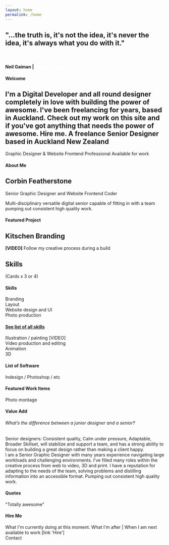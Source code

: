 ```yaml
---
layout: home
permalink: /home
---
```

<section class="section-home featured-home">
<h1 class="mont headline">"...the truth is, it's not the idea, it's never the idea, it's always what you do with it."</h1><br />
<h4>Neil Gaiman | <a href="/home" style="color:#fff;"><em>Personal journal</em></a></h4>
</section>

<section class="section-home">
  <h4>Welcome</h4>
<h1>I'm a Digital Developer and all round designer completely in love with building the power of awesome. I've been freelancing for years, based in Auckland. Check out my work on this site and if you've got anything that needs the power of awesome. Hire me. A freelance Senior Designer based in Auckland New Zealand</h1>Graphic Designer & Website Frontend Professional Available for work
</section>

<section class="section-home">
<h4>About Me</h4>
<h1>Corbin Featherstone</h1>
Senior Graphic Designer and Website Frontend Coder<br />
<p>Multi-disciplinary versatile digital senior capable of fitting in with a team pumping out consistent high quality work.</p></section>

<section class="section-home">
<h4>Featured Project</h4>
<h1>Kitschen Branding</h1>
<strong>[VIDEO]</strong> Follow my creative process during a build
</section>

<section class="section-home">
<h1>Skills</h1>
(Cards x 3 or 4)<br />
<h4>Skills</h4>
<div class="Grid--full large-Grid--fit">
<div class="Grid-cell">Branding</div>
<div class="Grid-cell">Layout </div>
<div class="Grid-cell">Website design and UI</div>
<div class="Grid-cell">Photo production</div>
<h4><a href="/home"> See list of all skills</a> </h4>
</div>
Illustration / painting [VIDEO]<br />
Video production and editing<br />
Animation<br />
3D</section>

<section class="section-home">
<h4>List of Software</h4> Indesign / Photoshop / etc
</section>

<section class="section-home">
<h4>Featured Work Items</h4>
Photo montage
</section>

<section class="section-home">
<h4>Value Add</h4>
<h6>What’s the difference between a junior designer and a senior?</h6>
Senior designers: Consistent quality, Calm under pressure, Adaptable, Broader Skillset, will stabilize and support a team, and has a strong ability to focus on building a great design rather than making a client happy.<br />
I am a Senior Graphic Designer with many years experience navigating large workloads and challenging environments. I’ve filled many roles within the creative process from web to video, 3D and print. I have a reputation for adapting to the needs of the team, solving problems and distilling information into an accessible format. Pumping out consistent high quality work.
</section>

<section class="section-home">
<h4>Quotes</h4>
"Totally awesome"
</section>

<section class="section-home">
<h4>Hire Me</h4>
What I'm currently doing at this moment. What I'm after | When I am next available to work [link 'Hire']
</section>

<section class="section-home">
Contact
</section>


<!-- commentted out Corbs
<div class="hero">
  <div class="wrapper">Communicate effectively.<br />Don't focus on pretty.
</div></div>

<div class="fullscreen" style="background-color:#ddd;">
  <div class="wrapper">
  <p><strong>What’s the difference between a junior designer and a senior? I mean when it comes down to it really.</strong></p>Senior designers: Consistent quality, Calm under pressure, Adaptable, Broader Skillset, will stabilize and support a team, and has a strong ability to focus on building a great design rather than making a client happy.
I’m Corbin, I am a Senior Graphic Designer with many years experience navigating large workloads and challenging environments. I’ve filled many roles within the creative process from web to video, 3D and print. I have a reputation for adapting to the needs of the team, solving problems and distilling information into an accessible format. Pumping out consistent high quality work.
<p>Behance / Twitter / Facebook / Dribbble / Googleplus</p>
</div></div>

<div class="fullscreen" style="background-color:#eee;">
  <div class="wrapper">
   <div class="row">
      <div class="col-3">Print layout [View work] [View work]</div>
      <div class="col-3">Branding and Web Design</div>
      <div class="col-3">Photo Editing [view work].</div>
      <div class="col-3">Illustrations and traditional drawing[view work]</div>
    </div>
  </div>
</div>

<div class="fullscreen" style="background-color:#ddd;">
  <div class="wrapper">
  <img src="/img/icon_sw.svg" style="width:200px; display:block; padding-top:20px; margin:0 auto;">
  <h1>I’m not a Rockstar or a Ninja</h1>
  <p>If I was to pick a fictional character that best describes myself, I would vehemently insist on being a straight-up Bobba Fett. My certainty in this matter has not been shaken in the slightest by my current design team assuring me I’m pure C3PO.</p>
  </div>
</div>

<div class="fullscreen" style="background-color:#eee;">
  <div class="wrapper">
  <h1>Featured Work</h1>
  List of featured work from portfolio.
  [Featured] [Web] [Print] [Illustration]
  </div>
</div>

<div class="fullscreen" style="background-color:#ddd;">
  <div class="wrapper">
<h1>Training and Team Support</h1>
Years of work into best practices have left me with a grab bag of top tips. Excellent team leader, providing support and upskilling my team.
Over the years I’ve picked up many tips that relate to real world situations. I’ve compiled these and have provided them as free training resources to help along other designers.
[View Training Resources]
  </div>
</div>

<div class="fullscreen" style="background-color:#eee;">
  <div class="wrapper">
<h1>Jorbs v0.1</h1>
This site's theme is Jorbs, an open source Creative Portfolio theme which is freely available to use and update as you wish. Built with love on Jekyll and available to download [here].
If you have a Github account get up and running in minutes [Fork here] [Feature requests here.]

Check out our <a href="/asdfasdfa">404 page</a>.
  </div>
</div>

<div class="fullscreen" style="background-color:#ddd;">
  <div class="wrapper">
<h1>Traditional hand drawings</h1>
I love digital painting. Here's an example of a sketch in youtube format. Here's a link to see some more of them.
  </div>
</div>

<div class="fullscreen" style="background-color:#eee;">
  <div class="wrapper">
<h1>Let me buy you a drink</h1>
Meet up in an informal setting. I'll be at the following location on the following date.
 </div>
</div>

<div class="fullscreen" style="background-color:#ddd;">
  <div class="wrapper">
<h1>Contact me</h1>
Contact details and form on left. Custom Google Map pin on the right.
  </div>
</div>

<h2>What am I looking for</h2>

-->
